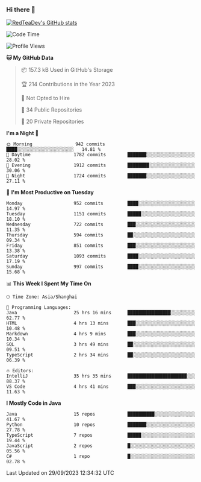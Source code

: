### Hi there 👋

<!--
**RedTeaDev/RedTeaDev** is a ✨ _special_ ✨ repository because its `README.md` (this file) appears on your GitHub profile.

Here are some ideas to get you started:

- 🔭 I’m currently working on ...
- 🌱 I’m currently learning ...
- 👯 I’m looking to collaborate on ...
- 🤔 I’m looking for help with ...
- 💬 Ask me about ...
- 📫 How to reach me: ...
- 😄 Pronouns: ...
- ⚡ Fun fact: ...
-->

<!--
[![wakatime](https://wakatime.com/badge/user/6b101ed0-04c0-4490-9283-eb61f2efff96.svg)](https://wakatime.com/@6b101ed0-04c0-4490-9283-eb61f2efff96)
!-->

[![RedTeaDev's GitHub stats](https://github-readme-stats.vercel.app/api?username=RedTeaDev)](https://github.com/anuraghazra/github-readme-stats)
<!--
[![willianrod's wakatime stats](https://github-readme-stats.vercel.app/api/wakatime?username=RedTeaDev)](https://github.com/anuraghazra/github-readme-stats)
!-->
<!--START_SECTION:waka-->
![Code Time](http://img.shields.io/badge/Code%20Time-1%2C702%20hrs%2032%20mins-blue)

![Profile Views](http://img.shields.io/badge/Profile%20Views-0-blue)

**🐱 My GitHub Data** 

> 📦 157.3 kB Used in GitHub's Storage 
 > 
> 🏆 214 Contributions in the Year 2023
 > 
> 🚫 Not Opted to Hire
 > 
> 📜 34 Public Repositories 
 > 
> 🔑 20 Private Repositories 
 > 
**I'm a Night 🦉** 

```text
🌞 Morning                942 commits         ████░░░░░░░░░░░░░░░░░░░░░   14.81 % 
🌆 Daytime                1782 commits        ███████░░░░░░░░░░░░░░░░░░   28.02 % 
🌃 Evening                1912 commits        ████████░░░░░░░░░░░░░░░░░   30.06 % 
🌙 Night                  1724 commits        ███████░░░░░░░░░░░░░░░░░░   27.11 % 
```
📅 **I'm Most Productive on Tuesday** 

```text
Monday                   952 commits         ████░░░░░░░░░░░░░░░░░░░░░   14.97 % 
Tuesday                  1151 commits        █████░░░░░░░░░░░░░░░░░░░░   18.10 % 
Wednesday                722 commits         ███░░░░░░░░░░░░░░░░░░░░░░   11.35 % 
Thursday                 594 commits         ██░░░░░░░░░░░░░░░░░░░░░░░   09.34 % 
Friday                   851 commits         ███░░░░░░░░░░░░░░░░░░░░░░   13.38 % 
Saturday                 1093 commits        ████░░░░░░░░░░░░░░░░░░░░░   17.19 % 
Sunday                   997 commits         ████░░░░░░░░░░░░░░░░░░░░░   15.68 % 
```


📊 **This Week I Spent My Time On** 

```text
🕑︎ Time Zone: Asia/Shanghai

💬 Programming Languages: 
Java                     25 hrs 16 mins      ████████████████░░░░░░░░░   62.77 % 
HTML                     4 hrs 13 mins       ███░░░░░░░░░░░░░░░░░░░░░░   10.48 % 
Markdown                 4 hrs 9 mins        ███░░░░░░░░░░░░░░░░░░░░░░   10.34 % 
SQL                      3 hrs 49 mins       ██░░░░░░░░░░░░░░░░░░░░░░░   09.51 % 
TypeScript               2 hrs 34 mins       ██░░░░░░░░░░░░░░░░░░░░░░░   06.39 % 

🔥 Editors: 
IntelliJ                 35 hrs 35 mins      ██████████████████████░░░   88.37 % 
VS Code                  4 hrs 41 mins       ███░░░░░░░░░░░░░░░░░░░░░░   11.63 % 
```

**I Mostly Code in Java** 

```text
Java                     15 repos            ██████████░░░░░░░░░░░░░░░   41.67 % 
Python                   10 repos            ███████░░░░░░░░░░░░░░░░░░   27.78 % 
TypeScript               7 repos             █████░░░░░░░░░░░░░░░░░░░░   19.44 % 
JavaScript               2 repos             █░░░░░░░░░░░░░░░░░░░░░░░░   05.56 % 
C#                       1 repo              █░░░░░░░░░░░░░░░░░░░░░░░░   02.78 % 
```




 Last Updated on 29/09/2023 12:34:32 UTC
<!--END_SECTION:waka-->



